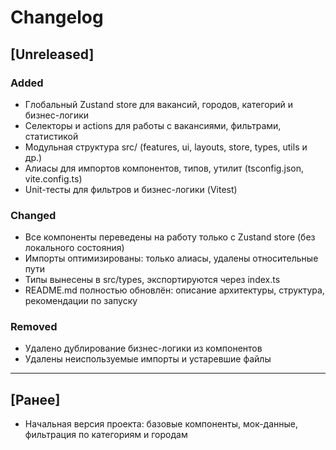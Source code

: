 # Changelog

## [Unreleased]
### Added
- Глобальный Zustand store для вакансий, городов, категорий и бизнес-логики
- Селекторы и actions для работы с вакансиями, фильтрами, статистикой
- Модульная структура src/ (features, ui, layouts, store, types, utils и др.)
- Алиасы для импортов компонентов, типов, утилит (tsconfig.json, vite.config.ts)
- Unit-тесты для фильтров и бизнес-логики (Vitest)

### Changed
- Все компоненты переведены на работу только с Zustand store (без локального состояния)
- Импорты оптимизированы: только алиасы, удалены относительные пути
- Типы вынесены в src/types, экспортируются через index.ts
- README.md полностью обновлён: описание архитектуры, структура, рекомендации по запуску

### Removed
- Удалено дублирование бизнес-логики из компонентов
- Удалены неиспользуемые импорты и устаревшие файлы

---

## [Ранее]
- Начальная версия проекта: базовые компоненты, мок-данные, фильтрация по категориям и городам 
